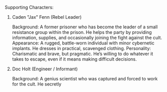 
Supporting Characters:
1. Caden "Jax" Fenn (Rebel Leader)

    Background: A former prisoner who has become the leader of a small resistance group within the prison. He helps the party by providing information, supplies, and occasionally joining the fight against the cult.
    Appearance: A rugged, battle-worn individual with minor cybernetic implants. He dresses in practical, scavenged clothing.
    Personality: Charismatic and brave, but pragmatic. He’s willing to do whatever it takes to escape, even if it means making difficult decisions.

2. Doc Holt (Engineer / Informant)

    Background: A genius scientist who was captured and forced to work for the cult. He secretly
    
